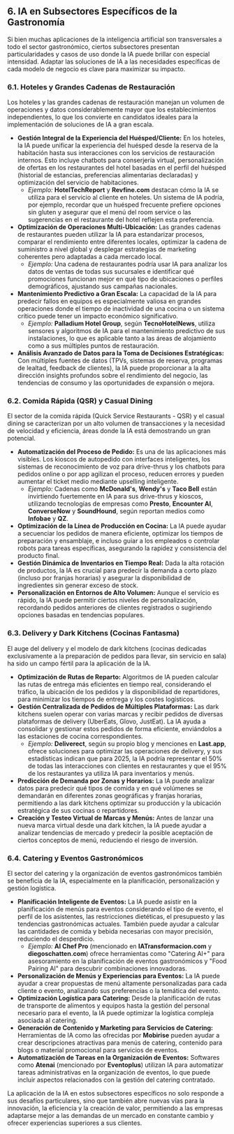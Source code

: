 ## 6. IA en Subsectores Específicos de la Gastronomía

Si bien muchas aplicaciones de la inteligencia artificial son transversales a todo el sector gastronómico, ciertos subsectores presentan particularidades y casos de uso donde la IA puede brillar con especial intensidad. Adaptar las soluciones de IA a las necesidades específicas de cada modelo de negocio es clave para maximizar su impacto.

### 6.1. Hoteles y Grandes Cadenas de Restauración

Los hoteles y las grandes cadenas de restauración manejan un volumen de operaciones y datos considerablemente mayor que los establecimientos independientes, lo que los convierte en candidatos ideales para la implementación de soluciones de IA a gran escala.

*   **Gestión Integral de la Experiencia del Huésped/Cliente:** En los hoteles, la IA puede unificar la experiencia del huésped desde la reserva de la habitación hasta sus interacciones con los servicios de restauración internos. Esto incluye chatbots para conserjería virtual, personalización de ofertas en los restaurantes del hotel basadas en el perfil del huésped (historial de estancias, preferencias alimentarias declaradas) y optimización del servicio de habitaciones.
    *   *Ejemplo:* **HotelTechReport** y **Revfine.com** destacan cómo la IA se utiliza para el servicio al cliente en hoteles. Un sistema de IA podría, por ejemplo, recordar que un huésped frecuente prefiere opciones sin gluten y asegurar que el menú del room service o las sugerencias en el restaurante del hotel reflejen esta preferencia.
*   **Optimización de Operaciones Multi-Ubicación:** Las grandes cadenas de restaurantes pueden utilizar la IA para estandarizar procesos, comparar el rendimiento entre diferentes locales, optimizar la cadena de suministro a nivel global y desplegar estrategias de marketing coherentes pero adaptadas a cada mercado local.
    *   *Ejemplo:* Una cadena de restaurantes podría usar IA para analizar los datos de ventas de todas sus sucursales e identificar qué promociones funcionan mejor en qué tipo de ubicaciones o perfiles demográficos, ajustando sus campañas nacionales.
*   **Mantenimiento Predictivo a Gran Escala:** La capacidad de la IA para predecir fallos en equipos es especialmente valiosa en grandes operaciones donde el tiempo de inactividad de una cocina o un sistema crítico puede tener un impacto económico significativo.
    *   *Ejemplo:* **Palladium Hotel Group**, según **TecnoHotelNews**, utiliza sensores y algoritmos de IA para el mantenimiento predictivo de sus instalaciones, lo que es aplicable tanto a las áreas de alojamiento como a sus múltiples puntos de restauración.
*   **Análisis Avanzado de Datos para la Toma de Decisiones Estratégicas:** Con múltiples fuentes de datos (TPVs, sistemas de reserva, programas de lealtad, feedback de clientes), la IA puede proporcionar a la alta dirección insights profundos sobre el rendimiento del negocio, las tendencias de consumo y las oportunidades de expansión o mejora.

### 6.2. Comida Rápida (QSR) y Casual Dining

El sector de la comida rápida (Quick Service Restaurants - QSR) y el casual dining se caracterizan por un alto volumen de transacciones y la necesidad de velocidad y eficiencia, áreas donde la IA está demostrando un gran potencial.

*   **Automatización del Proceso de Pedido:** Es una de las aplicaciones más visibles. Los kioscos de autopedido con interfaces inteligentes, los sistemas de reconocimiento de voz para drive-thrus y los chatbots para pedidos online o por app agilizan el proceso, reducen errores y pueden aumentar el ticket medio mediante upselling inteligente.
    *   *Ejemplo:* Cadenas como **McDonald's**, **Wendy's** y **Taco Bell** están invirtiendo fuertemente en IA para sus drive-thrus y kioscos, utilizando tecnologías de empresas como **Presto**, **Encounter AI**, **ConverseNow** y **SoundHound**, según reportan medios como **Infobae** y **QZ**.
*   **Optimización de la Línea de Producción en Cocina:** La IA puede ayudar a secuenciar los pedidos de manera eficiente, optimizar los tiempos de preparación y ensamblaje, e incluso guiar a los empleados o controlar robots para tareas específicas, asegurando la rapidez y consistencia del producto final.
*   **Gestión Dinámica de Inventarios en Tiempo Real:** Dada la alta rotación de productos, la IA es crucial para predecir la demanda a corto plazo (incluso por franjas horarias) y asegurar la disponibilidad de ingredientes sin generar exceso de stock.
*   **Personalización en Entornos de Alto Volumen:** Aunque el servicio es rápido, la IA puede permitir ciertos niveles de personalización, recordando pedidos anteriores de clientes registrados o sugiriendo opciones basadas en tendencias populares.

### 6.3. Delivery y Dark Kitchens (Cocinas Fantasma)

El auge del delivery y el modelo de dark kitchens (cocinas dedicadas exclusivamente a la preparación de pedidos para llevar, sin servicio en sala) ha sido un campo fértil para la aplicación de la IA.

*   **Optimización de Rutas de Reparto:** Algoritmos de IA pueden calcular las rutas de entrega más eficientes en tiempo real, considerando el tráfico, la ubicación de los pedidos y la disponibilidad de repartidores, para minimizar los tiempos de entrega y los costes logísticos.
*   **Gestión Centralizada de Pedidos de Múltiples Plataformas:** Las dark kitchens suelen operar con varias marcas y recibir pedidos de diversas plataformas de delivery (UberEats, Glovo, JustEat). La IA ayuda a consolidar y gestionar estos pedidos de forma eficiente, enviándolos a las estaciones de cocina correspondientes.
    *   *Ejemplo:* **Deliverect**, según su propio blog y menciones en **Last.app**, ofrece soluciones para optimizar las operaciones de delivery, y sus estadísticas indican que para 2025, la IA podría representar el 50% de todas las interacciones con clientes en restaurantes y que el 95% de los restaurantes ya utiliza IA para inventarios y menús.
*   **Predicción de Demanda por Zonas y Horarios:** La IA puede analizar datos para predecir qué tipos de comida y en qué volúmenes se demandarán en diferentes zonas geográficas y franjas horarias, permitiendo a las dark kitchens optimizar su producción y la ubicación estratégica de sus cocinas o repartidores.
*   **Creación y Testeo Virtual de Marcas y Menús:** Antes de lanzar una nueva marca virtual desde una dark kitchen, la IA puede ayudar a analizar tendencias de mercado y predecir la posible aceptación de ciertos conceptos de menú, reduciendo el riesgo de inversión.

### 6.4. Catering y Eventos Gastronómicos

El sector del catering y la organización de eventos gastronómicos también se beneficia de la IA, especialmente en la planificación, personalización y gestión logística.

*   **Planificación Inteligente de Eventos:** La IA puede asistir en la planificación de menús para eventos considerando el tipo de evento, el perfil de los asistentes, las restricciones dietéticas, el presupuesto y las tendencias gastronómicas actuales. También puede ayudar a calcular las cantidades de comida y bebida necesarias con mayor precisión, reduciendo el desperdicio.
    *   *Ejemplo:* **AI Chef Pro** (mencionado en **IATransformacion.com** y **diegoschatten.com**) ofrece herramientas como "Catering AI+" para asesoramiento en la planificación de eventos gastronómicos y "Food Pairing AI" para descubrir combinaciones innovadoras.
*   **Personalización de Menús y Experiencias para Eventos:** La IA puede ayudar a crear propuestas de menú altamente personalizadas para cada cliente o evento, analizando sus preferencias o la temática del evento.
*   **Optimización Logística para Catering:** Desde la planificación de rutas de transporte de alimentos y equipos hasta la gestión del personal necesario para el evento, la IA puede optimizar la logística compleja asociada al catering.
*   **Generación de Contenido y Marketing para Servicios de Catering:** Herramientas de IA como las ofrecidas por **Mobirise** pueden ayudar a crear descripciones atractivas para menús de catering, contenido para blogs o material promocional para servicios de eventos.
*   **Automatización de Tareas en la Organización de Eventos:** Softwares como **Atenai** (mencionado por **Eventoplus**) utilizan IA para automatizar tareas administrativas en la organización de eventos, lo que puede incluir aspectos relacionados con la gestión del catering contratado.

La aplicación de la IA en estos subsectores específicos no solo responde a sus desafíos particulares, sino que también abre nuevas vías para la innovación, la eficiencia y la creación de valor, permitiendo a las empresas adaptarse mejor a las demandas de un mercado en constante cambio y ofrecer experiencias superiores a sus clientes.

